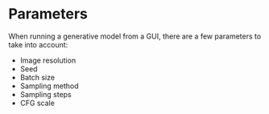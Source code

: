 # Parameters

When running a generative model from a GUI, there are a few parameters to take into account:

- Image resolution
- Seed
- Batch size
- Sampling method
- Sampling steps
- CFG scale
